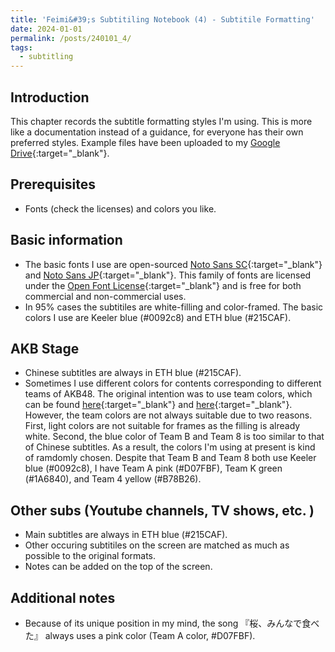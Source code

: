 ```yaml
---
title: 'Feimi&#39;s Subtitiling Notebook (4) - Subtitile Formatting'
date: 2024-01-01
permalink: /posts/240101_4/
tags:
  - subtitling
---
```


Introduction
-----

This chapter records the subtitle formatting styles I'm using. This is more like a documentation instead of a guidance, for everyone has their own preferred styles. Example files have been uploaded to my [Google Drive](https://drive.google.com/drive/folders/1RUKjxpMZFUnuG7huNTGnDKkrHGgDZ7tN?usp=sharing){:target="_blank"}. 


Prerequisites
-----
* Fonts (check the licenses) and colors you like. 


Basic information
-----
* The basic fonts I use are open-sourced [Noto Sans SC](https://fonts.google.com/noto/specimen/Noto+Sans+SC){:target="_blank"} and [Noto Sans JP](https://fonts.google.com/noto/specimen/Noto+Sans+JP){:target="_blank"}. This family of fonts are licensed under the [Open Font License](https://openfontlicense.org/){:target="_blank"} and is free for both commercial and non-commercial uses. 
* In 95% cases the subtitiles are white-filling and color-framed. The basic colors I use are Keeler blue (#0092c8) and ETH blue (#215CAF). 


AKB Stage
-----
* Chinese subtitles are always in ETH blue (#215CAF).  
* Sometimes I use different colors for contents corresponding to different teams of AKB48. The original intention was to use team colors, which can be found [here](http://stage48.net/wiki/index.php/Team){:target="_blank"} and [here](https://allrasyies.blogspot.com/2019/02/daftar-logo-dan-warna-tim-akb48-group_10.html){:target="_blank"}. However, the team colors are not always suitable due to two reasons. First, light colors are not suitable for frames as the filling is already white. Second, the blue color of Team B and Team 8 is too similar to that of Chinese subtitles. As a result, the colors I'm using at present is kind of ramdomly chosen. Despite that Team B and Team 8 both use Keeler blue (#0092c8), I have Team A pink (#D07FBF), Team K green (#1A6840), and Team 4 yellow (#B78B26). 


Other subs (Youtube channels, TV shows, etc. )
-----
* Main subtitles are always in ETH blue (#215CAF).  
* Other occuring subtitiles on the screen are matched as much as possible to the original formats. 
* Notes can be added on the top of the screen.  

Additional notes
-----
* Because of its unique position in my mind, the song 『桜、みんなで食べた』 always uses a pink color (Team A color, #D07FBF). 